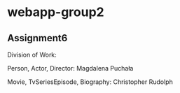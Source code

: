 # webapp-group2

<h2> Assignment6 </h2>
Division of Work:

Person, Actor, Director: Magdalena Puchała

Movie, TvSeriesEpisode, Biography: Christopher Rudolph
